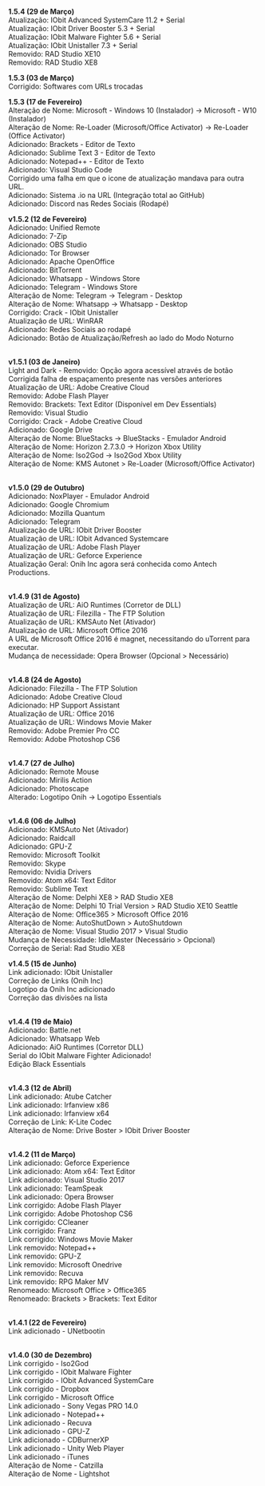 <b>1.5.4 (29 de Março)</b></br>
Atualização: IObit Advanced SystemCare 11.2 + Serial</br>
Atualização: IObit Driver Booster 5.3 + Serial </br>
Atualização: IObit Malware Fighter 5.6 + Serial</br>
Atualização: IObit Unistaller 7.3 + Serial</br>
Removido: RAD Studio XE10</br>
Removido: RAD Studio XE8

<b>1.5.3 (03 de Março)</b></br>
Corrigido: Softwares com URLs trocadas

<b>1.5.3 (17 de Fevereiro)</b></br>
Alteração de Nome: Microsoft - Windows 10 (Instalador) -> Microsoft - W10 (Instalador)</br>
Alteração de Nome: Re-Loader (Microsoft/Office Activator) -> Re-Loader (Office Activator)</br>
Adicionado: Brackets - Editor de Texto</br>
Adicionado: Sublime Text 3 - Editor de Texto</br>
Adicionado: Notepad++ - Editor de Texto</br>
Adicionado: Visual Studio Code</br>
Corrigido uma falha em que o icone de atualização mandava para outra URL.</br>
Adicionado: Sistema .io na URL (Integração total ao GitHub)</br>
Adicionado: Discord nas Redes Sociais (Rodapé)

<b>v1.5.2 (12 de Fevereiro)</b></br>
Adicionado: Unified Remote</br>
Adicionado: 7-Zip</br>
Adicionado: OBS Studio</br>
Adicionado: Tor Browser</br>
Adicionado: Apache OpenOffice</br>
Adicionado: BitTorrent</br>
Adicionado: Whatsapp - Windows Store</br>
Adicionado: Telegram - Windows Store</br>
Alteração de Nome: Telegram -> Telegram - Desktop</br>
Alteração de Nome: Whatsapp -> Whatsapp - Desktop</br>
Corrigido: Crack - IObit Unistaller</br>
Atualização de URL: WinRAR</br>
Adicionado: Redes Sociais ao rodapé</br>
Adicionado: Botão de Atualização/Refresh ao lado do Modo Noturno</br>
</br>

<b>v1.5.1 (03 de Janeiro)</b></br>
Light and Dark - Removido: Opção agora acessível através de botão</br>
Corrigida falha de espaçamento presente nas versões anteriores</br>
Atualização de URL: Adobe Creative Cloud</br>
Removido: Adobe Flash Player</br>
Removido: Brackets: Text Editor (Disponível em Dev Essentials)</br>
Removido: Visual Studio</br>
Corrigido: Crack - Adobe Creative Cloud</br>
Adicionado: Google Drive</br>
Alteração de Nome: BlueStacks -> BlueStacks - Emulador Android</br>
Alteração de Nome: Horizon 2.7.3.0 -> Horizon Xbox Utility</br>
Alteração de Nome: Iso2God -> Iso2God Xbox Utility</br>
Alteração de Nome: KMS Autonet > Re-Loader (Microsoft/Office Activator)</br></br>

<b>v1.5.0 (29 de Outubro)</b></br>
Adicionado: NoxPlayer - Emulador Android</br>
Adicionado: Google Chromium</br>
Adicionado: Mozilla Quantum</br>
Adicionado: Telegram</br>
Atualização de URL: IObit Driver Booster</br>
Atualização de URL: IObit Advanced Systemcare</br>
Atualização de URL: Adobe Flash Player</br>
Atualização de URL: Geforce Experience</br>
Atualização Geral: Onih Inc agora será conhecida como Antech Productions.</br></br>

<b>v1.4.9 (31 de Agosto)</b></br>
Atualização de URL: AiO Runtimes (Corretor de DLL)</br>
Atualização de URL: Filezilla - The FTP Solution</br>
Atualização de URL: KMSAuto Net (Ativador)</br>
Atualização de URL: Microsoft Office 2016</br>
A URL de Microsoft Office 2016 é magnet, necessitando do uTorrent para executar.</br>
Mudança de necessidade: Opera Browser (Opcional > Necessário)</br></br>

<b>v1.4.8 (24 de Agosto)</b></br>
Adicionado: Filezilla - The FTP Solution</br>
Adicionado: Adobe Creative Cloud</br>
Adicionado: HP Support Assistant</br>
Atualização de URL: Office 2016</br>
Atualização de URL: Windows Movie Maker</br>
Removido: Adobe Premier Pro CC</br>
Removido: Adobe Photoshop CS6</br></br>

<b>v1.4.7 (27 de Julho)</b></br>
Adicionado: Remote Mouse</br>
Adicionado: Mirilis Action</br>
Adicionado: Photoscape</br>
Alterado: Logotipo Onih -> Logotipo Essentials</br></br>

<b>v1.4.6 (06 de Julho)</b></br>
Adicionado: KMSAuto Net (Ativador)</br>
Adicionado: Raidcall</br>
Adicionado: GPU-Z</br>
Removido: Microsoft Toolkit</br>
Removido: Skype</br>
Removido: Nvidia Drivers</br>
Removido: Atom x64: Text Editor</br>
Removido: Sublime Text</br>
Alteração de Nome: Delphi XE8 > RAD Studio XE8</br>
Alteração de Nome: Delphi 10 Trial Version > RAD Studio XE10 Seattle</br>
Alteração de Nome: Office365 > Microsoft Office 2016</br>
Alteração de Nome: AutoShutDown > AutoShutdown</br>
Alteração de Nome: Visual Studio 2017 > Visual Studio</br>
Mudança de Necessidade: IdleMaster (Necessário > Opcional)</br>
Correção de Serial: Rad Studio XE8</br>

<b>v1.4.5 (15 de Junho)</b></br>
Link adicionado: IObit Unistaller</br>
Correção de Links (Onih Inc)</br>
Logotipo da Onih Inc adicionado</br>
Correção das divisões na lista</br></br>

<b>v1.4.4 (19 de Maio)</b></br>
Adicionado: Battle.net</br>
Adicionado: Whatsapp Web</br>
Adicionado: AiO Runtimes (Corretor DLL)</br>
Serial do IObit Malware Fighter Adicionado!</br>
Edição Black Essentials</br></br>

<b>v1.4.3 (12 de Abril)</b></br>
Link adicionado: Atube Catcher</br>
Link adicionado: Irfanview x86</br>
Link adicionado: Irfanview x64</br>
Correção de Link: K-Lite Codec</br>
Alteração de Nome: Drive Boster > IObit Driver Booster</br></br>

<b>v1.4.2 (11 de Março)</b></br>
Link adicionado: Geforce Experience</br>
Link adicionado: Atom x64: Text Editor</br>
Link adicionado: Visual Studio 2017</br>
Link adicionado: TeamSpeak</br>
Link adicionado: Opera Browser</br>
Link corrigido: Adobe Flash Player</br>
Link corrigido: Adobe Photoshop CS6</br>
Link corrigido: CCleaner</br>
Link corrigido: Franz</br>
Link corrigido: Windows Movie Maker</br>
Link removido: Notepad++</br>
Link removido: GPU-Z</br>
Link removido: Microsoft Onedrive</br>
Link removido: Recuva</br>
Link removido: RPG Maker MV</br>
Renomeado: Microsoft Office > Office365</br>
Renomeado: Brackets > Brackets: Text Editor</br></br>

<b>v1.4.1 (22 de Fevereiro)</b></br>
Link adicionado - UNetbootin</br></br>

<b>v1.4.0 (30 de Dezembro)</b></br>
Link corrigido - Iso2God</br>
Link corrigido - IObit Malware Fighter</br>
Link corrigido - IObit Advanced SystemCare</br>
Link corrigido - Dropbox</br>
Link corrigido - Microsoft Office</br>
Link adicionado - Sony Vegas PRO 14.0</br>
Link adicionado - Notepad++</br>
Link adicionado - Recuva</br>
Link adicionado - GPU-Z</br>
Link adicionado - CDBurnerXP</br>
Link adicionado - Unity Web Player</br>
Link adicionado - iTunes</br>
Alteração de Nome - Catzilla</br>
Alteração de Nome - Lightshot</br>
